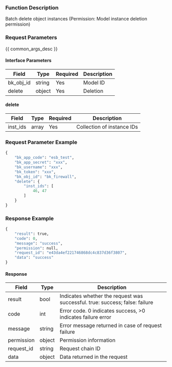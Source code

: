 ### Function Description

Batch delete object instances (Permission: Model instance deletion permission)

### Request Parameters

{{ common_args_desc }}

#### Interface Parameters

| Field     | Type   | Required | Description |
| --------- | ------ | -------- | ----------- |
| bk_obj_id | string | Yes      | Model ID    |
| delete    | object | Yes      | Deletion    |

#### delete

| Field    | Type  | Required | Description                |
| -------- | ----- | -------- | -------------------------- |
| inst_ids | array | Yes      | Collection of instance IDs |

### Request Parameter Example

```python
{
    "bk_app_code": "esb_test",
    "bk_app_secret": "xxx",
    "bk_username": "xxx",
    "bk_token": "xxx",
    "bk_obj_id": "bk_firewall",
    "delete": {
        "inst_ids": [
            46, 47
        ]
    }
}
```

### Response Example

```python
{
    "result": true,
    "code": 0,
    "message": "success",
    "permission": null,
    "request_id": "e43da4ef221746868dc4c837d36f3807",
    "data": "success"
}
```

#### Response

| Field       | Type   | Description                                                  |
| ---------- | ------ | ------------------------------------------------------------ |
| result     | bool   | Indicates whether the request was successful. true: success; false: failure |
| code       | int    | Error code. 0 indicates success, >0 indicates failure error  |
| message    | string | Error message returned in case of request failure            |
| permission | object | Permission information                                       |
| request_id | string | Request chain ID                                             |
| data       | object | Data returned in the request                                 |